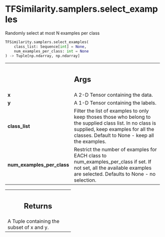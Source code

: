 # TFSimilarity.samplers.select_examples





Randomly select at most N examples per class

```python
TFSimilarity.samplers.select_examples(
    class_list: Sequence[int] = None,
    num_examples_per_class: int = None
) -> Tuple[np.ndarray, np.ndarray]
```



<!-- Placeholder for "Used in" -->


<!-- Tabular view -->
 <table class="responsive fixed orange">
<colgroup><col width="214px"><col></colgroup>
<tr><th colspan="2"><h2 class="add-link">Args</h2></th></tr>

<tr>
<td>
<b>x</b>
</td>
<td>
A 2-D Tensor containing the data.
</td>
</tr><tr>
<td>
<b>y</b>
</td>
<td>
A 1-D Tensor containing the labels.
</td>
</tr><tr>
<td>
<b>class_list</b>
</td>
<td>
Filter the list of examples to only keep thoses those who
belong to the supplied class list. In no class is supplied, keep
examples for all the classes. Default to None - keep all the examples.
</td>
</tr><tr>
<td>
<b>num_examples_per_class</b>
</td>
<td>
Restrict the number of examples for EACH
class to num_examples_per_class if set. If not set, all the available
examples are selected. Defaults to None - no selection.
</td>
</tr>
</table>



<!-- Tabular view -->
 <table class="responsive fixed orange">
<colgroup><col width="214px"><col></colgroup>
<tr><th colspan="2"><h2 class="add-link">Returns</h2></th></tr>
<tr class="alt">
<td colspan="2">
A Tuple containing the subset of x and y.
</td>
</tr>

</table>

